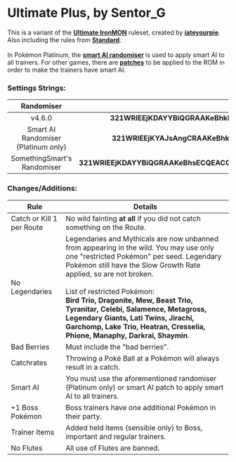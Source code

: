 # Ultimate Plus, by Sentor_G
This is a variant of the **[Ultimate IronMON](https://gist.github.com/valiant-code/adb18d248fa0fae7da6b639e2ee8f9c1#ultimate-ironmon-ruleset)** ruleset, created by **[iateyourpie](https://www.twitch.tv/iateyourpie)**. Also including the rules from **[Standard](https://gist.github.com/valiant-code/adb18d248fa0fae7da6b639e2ee8f9c1#standard-ironmon-ruleset)**.
<br><br>
In Pokémon Platinum, the **[smart AI randomiser](https://github.com/PyroMikeGit/SuperKaizoIronMON/releases/tag/smart-ai-v2)** is used to apply smart AI to all trainers. For other games, there are **[patches](https://github.com/PyroMikeGit/SuperKaizoIronMON?tab=readme-ov-file#smart-ai-rom-patches)** to be applied to the ROM in order to make the trainers have smart AI.
<br>
### Settings Strings:

| **Randomiser** | **String** |
|:-:|:-:|
| v4.6.0 | **321WRIEEjKDAYYBiQGRAAKeBhkECQEACQACCQAuEgAAAAAADBCI5ATkQYIICTIGBQIyFwUgFFBva2Vtb24gUGxhdGludW0gKFUpHAXzc+PDOIo=** |
| Smart AI Randomiser<br>(Platinum only) | **321WRIEEjKYAJsAngCRAAKeBhkECQEACQACCQAuEgAAAAAADBCI5ATkQYIICTIGBQIyFwUgFFBva2Vtb24gUGxhdGludW0gKFUpGk/Y3xRIJXE=** |
| SomethingSmart's Randomiser | **321WRIEEjKDAYYBiQGRAAKeBhsECQEACQACCQAuEgAAAAAADBiI5ATkQYIICTIGBQIyFwUgAAwYiAAAAAAUUG9rZW1vbiBQbGF0aW51bSAoVSk8akFQL1QzGw==** |
### Changes/Additions:

| **Rule** | **Details** |
|-|-|
| Catch or Kill 1 per Route | No wild fainting **at all** if you did not catch something on the Route. |
| No Legendaries | Legendaries and Mythicals are now unbanned from appearing in the wild. You may use only one "restricted Pokémon" per seed. Legendary Pokémon still have the Slow Growth Rate applied, so are not broken.<br><br>List of restricted Pokémon:<br>**Bird Trio, Dragonite, Mew, Beast Trio, Tyranitar, Celebi, Salamence, Metagross, Legendary Giants, Lati Twins, Jirachi, Garchomp, Lake Trio, Heatran, Cresselia, Phione, Manaphy, Darkrai, Shaymin**. |
| Bad Berries | Must include the "bad berries". |
| Catchrates | Throwing a Poké Ball at a Pokémon will always result in a catch. |
| Smart AI | You must use the aforementioned randomiser (Platinum only) or smart AI patch to apply smart AI to all trainers. |
| +1 Boss Pokémon | Boss trainers have one additional Pokémon in their party. |
| Trainer Items | Added held items (sensible only) to Boss, important and regular trainers. | 
| No Flutes | All use of Flutes are banned. |
